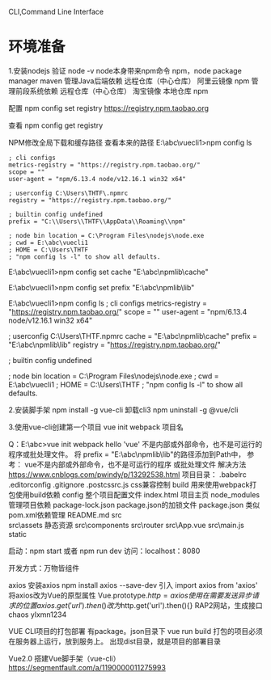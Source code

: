 CLI,Command Line Interface

# 环境准备
1.安装nodejs
  验证 node -v
  node本身带来npm命令 npm，node package manager
  maven 管理Java后端依赖  远程仓库（中心仓库） 阿里云镜像
  npm   管理前段系统依赖  远程仓库（中心仓库） 淘宝镜像  本地仓库
  npm 

配置
npm  config set  registry https://registry.npm.taobao.org

查看
npm  config get  registry

NPM修改全局下载和缓存路径
查看本来的路径
E:\abc\vuecli1>npm config ls
```
; cli configs
metrics-registry = "https://registry.npm.taobao.org/"
scope = ""
user-agent = "npm/6.13.4 node/v12.16.1 win32 x64"

; userconfig C:\Users\THTF\.npmrc
registry = "https://registry.npm.taobao.org/"

; builtin config undefined
prefix = "C:\\Users\\THTF\\AppData\\Roaming\\npm"

; node bin location = C:\Program Files\nodejs\node.exe
; cwd = E:\abc\vuecli1
; HOME = C:\Users\THTF
; "npm config ls -l" to show all defaults.
```
E:\abc\vuecli1>npm config set cache "E:\abc\npmlib\cache"

E:\abc\vuecli1>npm config set prefix "E:\abc\npmlib\lib"

E:\abc\vuecli1>npm config ls
; cli configs
metrics-registry = "https://registry.npm.taobao.org/"
scope = ""
user-agent = "npm/6.13.4 node/v12.16.1 win32 x64"

; userconfig C:\Users\THTF\.npmrc
cache = "E:\\abc\\npmlib\\cache"
prefix = "E:\\abc\\npmlib\\lib"
registry = "https://registry.npm.taobao.org/"

; builtin config undefined

; node bin location = C:\Program Files\nodejs\node.exe
; cwd = E:\abc\vuecli1
; HOME = C:\Users\THTF
; "npm config ls -l" to show all defaults.

2.安装脚手架
npm install -g vue-cli
卸载cli3
npm uninstall -g @vue/cli

3.使用vue-cli创建第一个项目
vue init webpack 项目名

Q：E:\abc>vue init webpack hello 
   'vue' 不是内部或外部命令，也不是可运行的程序或批处理文件。
  将 prefix = "E:\\abc\\npmlib\\lib"的路径添加到Path中，
  参考：
  vue不是内部或外部命令，也不是可运行的程序 或批处理文件 解决方法
  https://www.cnblogs.com/pwindy/p/13292538.html
  项目目录：
    .babelrc
    .editorconfig
    .gitignore
    .postcssrc.js   css兼容控制
    build   用来使用webpack打包使用build依赖
    config   整个项目配置文件
    index.html  项目主页
    node_modules  管理项目依赖
    package-lock.json  package.json的加锁文件
    package.json  类似pom.xml依赖管理
    README.md
    src    
        src\assets  静态资源
        src\components
        src\router
        src\App.vue
        src\main.js
    static

启动：npm start  或者 npm run dev
访问：localhost：8080

开发方式：万物皆组件

axios
安装axios
npm install axios --save-dev
引入
import axios from 'axios'
将axios改为Vue的原型属性
Vue.prototype.$http=axios
使用
在需要发送异步请求的位置axios.get('url').then() 改为$http.get('url').then(){}
RAP2网站，生成接口chaos
ylxmn1234

VUE CLI项目的打包部署
有package。json目录下 vue run build
打包的项目必须在服务器上运行，放到服务上。
出现dist目录，就是项目的部署目录

Vue2.0 搭建Vue脚手架（vue-cli）  
https://segmentfault.com/a/1190000011275993